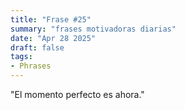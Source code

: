 ```yaml
---
title: "Frase #25"
summary: "frases motivadoras diarias"
date: "Apr 28 2025"
draft: false
tags:
- Phrases
---
```


"El momento perfecto es ahora."
